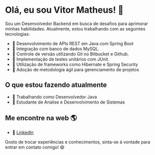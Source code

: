 # Olá, eu sou Vitor Matheus! 👋

Sou um Desenvolvedor Backend em busca de desafios para aprimorar minhas habilidades. Atualmente, estou trabalhando com as seguintes tecnologias:

- 🚀 Desenvolvimento de APIs REST em Java com Spring Boot
- 🚀 Integração com banco de dados MySQL.
- 🚀 Controle de versão utilizando Git no Bitbucket e Github.
- 🚀 Implementação de testes unitários com JUnit.
- 🚀 Utilização de frameworks como Hibernate e Spring Security
- 🚀 Adoção de metodologia ágil para gerenciamento de projetos

## O que estou fazendo atualmente

- 🏢 Trabalhando como Desenvolvedor Java 
- 🌱 Estudante de Analise e Desenvolvimento de Sistemas

## Me encontre na web 🌎

- 💼 [LinkedIn](https://www.linkedin.com/in/vitormatheus/)

Gosto de trocar experiências e conhecimentos, sinta-se à vontade para entrar em contato comigo! 😄


